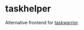 <div class="oranda-hide">

# taskhelper

</div>

Alternative frontend for [taskwarrior](https://taskwarrior.org/).
